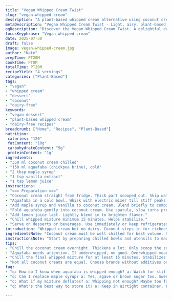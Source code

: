 ```yaml
---
title: "Vegan Whipped Cream Twist"
slug: "vegan-whipped-cream"
description: "A plant-based whipped cream alternative using coconut cream and aquafaba. Light, airy texture achieved without dairy. Slightly sweetened with maple syrup and a hint of vanilla. Ready in under 25 minutes. Great for topping desserts or coffee. Uses 350 ml coconut cream and 150 ml chickpea brine instead of typical heavy cream. Contains less sugar and a touch of lemon juice for brightness."
metaDescription: "Vegan Whipped Cream Twist - Light, airy, plant-based whipped cream. Quick recipe using coconut cream and aquafaba. Perfect for desserts and coffee."
ogDescription: "Discover the Vegan Whipped Cream Twist. A delightful dairy-free whipped cream alternative. Great for topping your favorite treats."
focusKeyphrase: "Vegan whipped cream"
date: 2025-07-30
draft: false
image: vegan-whipped-cream.jpg
author: "Kate"
prepTime: PT20M
cookTime: PT0M
totalTime: PT20M
recipeYield: "4 servings"
categories: ["Plant-Based"]
tags:
- "vegan"
- "whipped cream"
- "dessert"
- "coconut"
- "dairy-free"
keywords:
- "vegan dessert"
- "plant-based whipped cream"
- "dairy-free recipes"
breadcrumb: ["Home", "Recipes", "Plant-Based"]
nutrition: 
 calories: "120"
 fatContent: "10g"
 carbohydrateContent: "5g"
 proteinContent: "1g"
ingredients:
- "350 ml coconut cream chilled"
- "150 ml aquafaba (chickpea brine), cold"
- "2 tbsp maple syrup"
- "1 tsp vanilla extract"
- "1 tsp lemon juice"
instructions:
- "=== Preparation ==="
- "Coconut cream straight from fridge. Thick part scooped out. Skip watery liquid."
- "Aquafaba in a cold bowl. Whisk with electric mixer till stiff peaks form—about 8 minutes."
- "Add maple syrup and vanilla to coconut cream. Blend briefly to combine."
- "Fold aquafaba gently into coconut cream. Use spatula, slow turns prevent deflation."
- "Add lemon juice last. Lightly blend in to brighten flavor."
- "Chill whipped mixture minimum 15 minutes. Helps stabilize."
- "Serve on desserts or beverages. Use immediately or keep refrigerated up to 6 hours—texture softens after."
introduction: "Whipped cream but no dairy. Coconut steps in for richness. Aquafaba steps in for air. Not heavy but fluffy. Sweetness low, maple syrup instead of sugar—subtle. Vanilla adds warmth. Lemon juice cuts through fat—sharp twist. Texture changes fast, so cool it down quick. Use cold tools. Whisk high speed. Folding important, no rush or it'll fall flat. Vegan cream topping with character. Great for pies, cakes, even coffee. Not too sweet, not too thick. Balance is key. Light enough but with body. No additives, no stabilizers, natural air suspension. Simple ingredients. Mix and match. Chill before serving or texture slips. Perfect when fresh or slightly aged in fridge. Add zest or flavor with spices if you want."
ingredientsNote: "Coconut cream must be well chilled for best volume. Scoop only the thick part from the top, discard the watery liquid or save for smoothies. Aquafaba consistency affects whipping; use brine from chickpeas canned in water, no salt or additives preferred. Sweetener swap is possible: agave, rice syrup, or coconut sugar syrup depending on taste preference. Vanilla extract adds depth but can be replaced with almond or lemon essence for variation. Lemon juice is optional but recommended to cut richness and enhance flavor complexity. Cold temperature critical; all ingredients and tools chilled for aeration. Freshness affects volume and texture. Experiment with ratios for desired thickness."
instructionsNote: "Start by preparing chilled bowls and utensils to maximize aeration. Whip aquafaba first, it needs time to develop stiff peaks—approximately 7 to 10 minutes depending on mixer. Watch carefully, underwhip yields thin foam, overwhip turns grainy. Mix coconut cream gently with sweetener to avoid breaking structure. Folding aquafaba into cream requires slow and careful technique—avoid high-speed mixing at this stage. Add lemon juice only after combining to prevent curdling. Chill mixture in refrigerator for at least 15 minutes to stabilize air bubbles, prevents quick deflation. Best consumed fresh but can last several hours refrigerated. Adjust flavors post-whipping if needed with extracts or spices. Use quickly to maintain volume and lightness."
tips:
- "Chill the coconut cream overnight. Thickens a lot. Only scoop the solid part, throw away the watery bit. Cold tools work too. Bowl, whisk, all cold, maximum air. Aquafaba whips faster when cold. Don't rush this step. Watch peaks form. Soft peaks, not good. Stiff peaks mean whip it more. Blend coconut cream briefly with sweetener. Avoid over-mixing or it breaks. Fold in aquafaba slowly, use a spatula. Be gentle. Don't want a flat mix."
- "Aquafaba needs attention. If underwhipped, no good. Overwhipped means grainy texture. Whip till it stands tall. Fold in, slow motions matter. If too fast, mix collapses. Add lemon juice last. It brightens flavor. Helps balance richness. Sweetener options varied. Different sugars change taste. Maple syrup, agave or coconut syrup work. Choose based on preference. Experiment with flavors. Add zest or a pinch of spices for complexity. Just a bit."
- "Chill the final whipped mixture for at least 15 minutes. Stabilizes it well. Keeps it fluffy longer. Enjoy it fresh mainly, but it'll last several hours in fridge. Use quickly to maintain volume. Texture alters; softer over time. Great for cakes or hot drinks. Use in many desserts. Versatile stuff. Play with ratios if needed. Want thicker? Add more aquafaba. Want lighter? Less cream."
- "Not all coconut creams are equal. Choose brands without additives or stabilizers. Thick cream makes best volume. Quality matters. Watch aquafaba, canned chickpeas preferred. No salt for best results. Storage time, up to 6 hours in the fridge. After that, starts losing structure. Best when fresh made. Adjust sweetness and flavors right after mixing. Don't be shy. Get creative with flavors, experiment."
faq:
- "q: How do I know when aquafaba is whipped enough? a: Watch for stiff peaks forming. Should hold shape well. Soft peaks not suitable. Mix just right."
- "q: Can I replace maple syrup? a: Yes, agave or brown sugar too. Sweetness varies with options. Pick what you like best. Always try out different flavors."
- "q: What if my mixture deflates? a: Whipping not enough? Maybe too fast folding later. Using warm tools? All matters. Try chilling everything more."
- "q: What's the best way to store it? a: Keep in airtight container. Fridge only. Use within 6 hours, that's best. After? Texture can change definitely."

---
```

